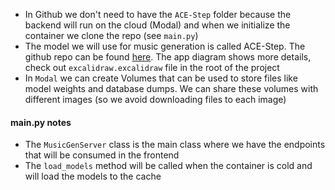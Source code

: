- In Github we don't need to have the `ACE-Step` folder because the backend will run on the cloud (Modal) and when we initialize the container we clone the repo (see `main.py`)
- The model we will use for music generation is called ACE-Step. The github repo can be found [here](https://github.com/ace-step/ACE-Step). The app diagram shows more details, check out `excalidraw.excalidraw` file in the root of the project
- In `Modal` we can create Volumes that can be used to store files like model weights and database dumps. We can share these volumes with different images (so we avoid downloading files to each image)

#### main.py notes

- The `MusicGenServer` class is the main class where we have the endpoints that will be consumed in the frontend
- The `load_models` method will be called when the container is cold and will load the models to the cache
